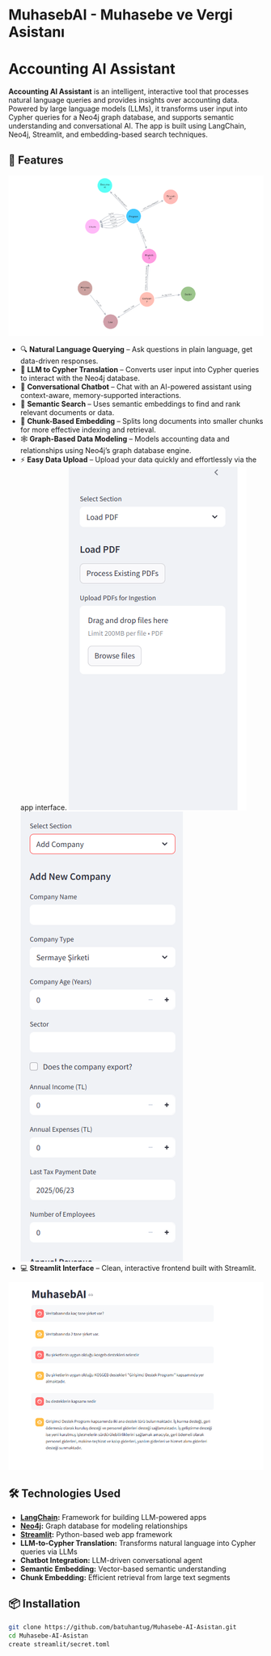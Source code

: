 # MuhasebAI - Muhasebe ve Vergi Asistanı

# Accounting AI Assistant

**Accounting AI Assistant** is an intelligent, interactive tool that processes natural language queries and provides insights over accounting data. Powered by large language models (LLMs), it transforms user input into Cypher queries for a Neo4j graph database, and supports semantic understanding and conversational AI. The app is built using LangChain, Neo4j, Streamlit, and embedding-based search techniques.

## 🚀 Features

![My Diagram](visualisation01.png)


- 🔍 **Natural Language Querying** – Ask questions in plain language, get data-driven responses.
- 🔄 **LLM to Cypher Translation** – Converts user input into Cypher queries to interact with the Neo4j database.
- 🤖 **Conversational Chatbot** – Chat with an AI-powered assistant using context-aware, memory-supported interactions.
- 🧠 **Semantic Search** – Uses semantic embeddings to find and rank relevant documents or data.
- 🧩 **Chunk-Based Embedding** – Splits long documents into smaller chunks for more effective indexing and retrieval.
- 🕸️ **Graph-Based Data Modeling** – Models accounting data and relationships using Neo4j’s graph database engine.
- ⚡ **Easy Data Upload** – Upload your data quickly and effortlessly via the app interface.
![data](uploaddata1.png)
![data](uploaddata2.png)
- 💻 **Streamlit Interface** – Clean, interactive frontend built with Streamlit.

![App](muhasebai.png)



## 🛠️ Technologies Used

- **[LangChain](https://www.langchain.com/):** Framework for building LLM-powered apps
- **[Neo4j](https://neo4j.com/):** Graph database for modeling relationships
- **[Streamlit](https://streamlit.io/):** Python-based web app framework
- **LLM-to-Cypher Translation:** Transforms natural language into Cypher queries via LLMs
- **Chatbot Integration:** LLM-driven conversational agent
- **Semantic Embedding:** Vector-based semantic understanding
- **Chunk Embedding:** Efficient retrieval from large text segments

## 📦 Installation

```bash
git clone https://github.com/batuhantug/Muhasebe-AI-Asistan.git
cd Muhasebe-AI-Asistan
create streamlit/secret.toml




